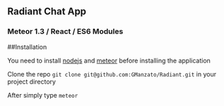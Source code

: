 ## Radiant Chat App
### Meteor 1.3 / React / ES6 Modules

##Installation  

You need to install [nodejs](https://nodejs.org/en/download/) and [meteor](https://www.meteor.com/install) before installing the application

Clone the repo `git clone git@github.com:GManzato/Radiant.git` in your project directory

After simply type `meteor` 

